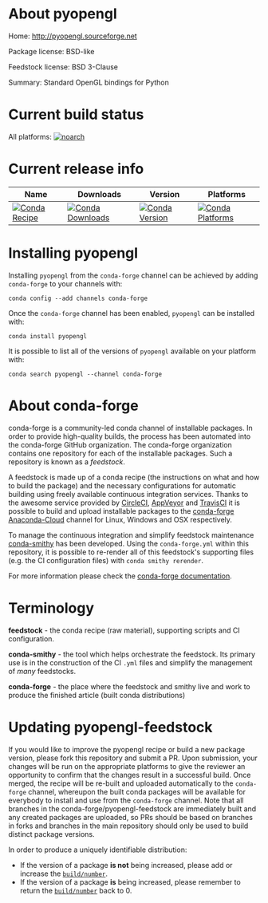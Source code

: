 About pyopengl
==============

Home: http://pyopengl.sourceforge.net

Package license: BSD-like

Feedstock license: BSD 3-Clause

Summary: Standard OpenGL bindings for Python



Current build status
====================

All platforms:
[![noarch](https://img.shields.io/circleci/project/github/conda-forge/pyopengl-feedstock/master.svg?label=noarch)](https://circleci.com/gh/conda-forge/pyopengl-feedstock)

Current release info
====================

| Name | Downloads | Version | Platforms |
| --- | --- | --- | --- |
| [![Conda Recipe](https://img.shields.io/badge/recipe-pyopengl-green.svg)](https://anaconda.org/conda-forge/pyopengl) | [![Conda Downloads](https://img.shields.io/conda/dn/conda-forge/pyopengl.svg)](https://anaconda.org/conda-forge/pyopengl) | [![Conda Version](https://img.shields.io/conda/vn/conda-forge/pyopengl.svg)](https://anaconda.org/conda-forge/pyopengl) | [![Conda Platforms](https://img.shields.io/conda/pn/conda-forge/pyopengl.svg)](https://anaconda.org/conda-forge/pyopengl) |

Installing pyopengl
===================

Installing `pyopengl` from the `conda-forge` channel can be achieved by adding `conda-forge` to your channels with:

```
conda config --add channels conda-forge
```

Once the `conda-forge` channel has been enabled, `pyopengl` can be installed with:

```
conda install pyopengl
```

It is possible to list all of the versions of `pyopengl` available on your platform with:

```
conda search pyopengl --channel conda-forge
```


About conda-forge
=================

conda-forge is a community-led conda channel of installable packages.
In order to provide high-quality builds, the process has been automated into the
conda-forge GitHub organization. The conda-forge organization contains one repository
for each of the installable packages. Such a repository is known as a *feedstock*.

A feedstock is made up of a conda recipe (the instructions on what and how to build
the package) and the necessary configurations for automatic building using freely
available continuous integration services. Thanks to the awesome service provided by
[CircleCI](https://circleci.com/), [AppVeyor](http://www.appveyor.com/)
and [TravisCI](https://travis-ci.org/) it is possible to build and upload installable
packages to the [conda-forge](https://anaconda.org/conda-forge)
[Anaconda-Cloud](http://docs.anaconda.org/) channel for Linux, Windows and OSX respectively.

To manage the continuous integration and simplify feedstock maintenance
[conda-smithy](http://github.com/conda-forge/conda-smithy) has been developed.
Using the ``conda-forge.yml`` within this repository, it is possible to re-render all of
this feedstock's supporting files (e.g. the CI configuration files) with ``conda smithy rerender``.

For more information please check the [conda-forge documentation](https://conda-forge.org/docs/).

Terminology
===========

**feedstock** - the conda recipe (raw material), supporting scripts and CI configuration.

**conda-smithy** - the tool which helps orchestrate the feedstock.
                   Its primary use is in the construction of the CI ``.yml`` files
                   and simplify the management of *many* feedstocks.

**conda-forge** - the place where the feedstock and smithy live and work to
                  produce the finished article (built conda distributions)


Updating pyopengl-feedstock
===========================

If you would like to improve the pyopengl recipe or build a new
package version, please fork this repository and submit a PR. Upon submission,
your changes will be run on the appropriate platforms to give the reviewer an
opportunity to confirm that the changes result in a successful build. Once
merged, the recipe will be re-built and uploaded automatically to the
`conda-forge` channel, whereupon the built conda packages will be available for
everybody to install and use from the `conda-forge` channel.
Note that all branches in the conda-forge/pyopengl-feedstock are
immediately built and any created packages are uploaded, so PRs should be based
on branches in forks and branches in the main repository should only be used to
build distinct package versions.

In order to produce a uniquely identifiable distribution:
 * If the version of a package **is not** being increased, please add or increase
   the [``build/number``](http://conda.pydata.org/docs/building/meta-yaml.html#build-number-and-string).
 * If the version of a package **is** being increased, please remember to return
   the [``build/number``](http://conda.pydata.org/docs/building/meta-yaml.html#build-number-and-string)
   back to 0.